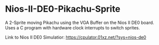 # Nios-II-DE0-Pikachu-Sprite
A 2-Sprite moving Pikachu using the VGA Buffer on the Nios II DE0 board. Uses a C program with hardware clock interrupts to switch sprites.

Link to Nios II DE0 Simulatior: https://cpulator.01xz.net/?sys=nios-de0
